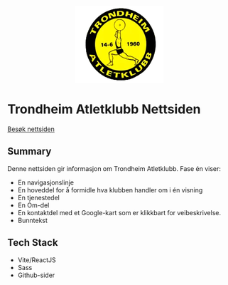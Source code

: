 <div align='center'>
 <img src="./src/assets/logo-tak-transparent.webp" alt="Trondheim Atletklubb Logo"/>
</div>

# Trondheim Atletklubb Nettsiden

[Besøk nettsiden](https://trondheimatletklubb.github.io/tak-nettsiden/)

## Summary

Denne nettsiden gir informasjon om Trondheim Atletklubb. Fase én viser:

- En navigasjonslinje
- En hoveddel for å formidle hva klubben handler om i én visning
- En tjenestedel
- En Om-del
- En kontaktdel med et Google-kart som er klikkbart for veibeskrivelse.
- Bunntekst

## Tech Stack

- Vite/ReactJS
- Sass
- Github-sider
